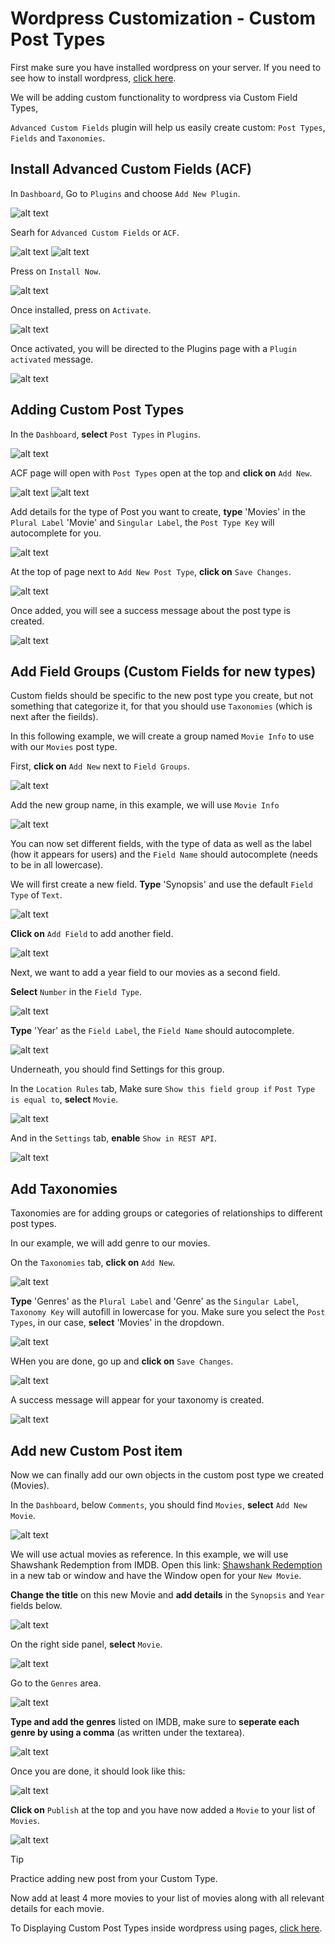 # Wordpress Customization - Custom Post Types

First make sure you have installed wordpress on your server. If you need to see how to install wordpress, [click here](https://youtube.com/playlist?list=PLe6HRxcu-AsDN4fspmBf-CtLCNLYE_ZHr&si=fHv0sixY27yA-qWe).

We will be adding custom functionality to wordpress via Custom Field Types,

`Advanced Custom Fields` plugin will help us easily create custom: `Post Types`, `Fields` and `Taxonomies`.

## Install Advanced Custom Fields (ACF)

In `Dashboard`, Go to `Plugins` and choose `Add New Plugin`.

![alt text](<../img/wp-plugins/Screenshot 2025-04-06 at 10.57.09 AM.jpg>)

Searh for `Advanced Custom Fields` or `ACF`.

![alt text](<../img/wp-plugins/Screenshot 2025-04-06 at 10.57.31 AM.jpg>)
![alt text](<../img/wp-plugins/Screenshot 2025-04-06 at 10.57.41 AM.jpg>)

Press on `Install Now`.

![alt text](<../img/wp-plugins/Screenshot 2025-04-06 at 10.57.51 AM.jpg>)

Once installed, press on `Activate`.

![alt text](<../img/wp-plugins/Screenshot 2025-04-06 at 10.58.06 AM.jpg>)

Once activated, you will be directed to the Plugins page with a `Plugin activated` message.

![alt text](<../img/wp-plugins/Screenshot 2025-04-06 at 10.58.37 AM.jpg>)

## Adding Custom Post Types

In the `Dashboard`, **select** `Post Types` in `Plugins`.

![alt text](<../img/wp-acf/Screenshot 2025-04-06 at 1.13.28 PM.jpg>)

ACF page will open with `Post Types` open at the top and **click on** `Add New`.

![alt text](<../img/wp-acf/Screenshot 2025-04-06 at 10.59.53 AM.jpg>)
![alt text](<../img/wp-acf/Screenshot 2025-04-06 at 11.00.09 AM.jpg>)

Add details for the type of Post you want to create, **type** 'Movies' in the `Plural Label` 'Movie' and `Singular Label`, the `Post Type Key` will autocomplete for you.

![alt text](<../img/wp-acf/Screenshot 2025-04-06 at 11.01.14 AM.jpg>)

At the top of page next to `Add New Post Type`, **click on** `Save Changes`.

![alt text](<../img/wp-acf/Screenshot 2025-04-06 at 11.01.21 AM.jpg>)

Once added, you will see a success message about the post type is created.

![alt text](<../img/wp-acf/Screenshot 2025-04-06 at 11.02.41 AM.jpg>)

## Add Field Groups (Custom Fields for new types)

Custom fields should be specific to the new post type you create, but not something that categorize it, for that you should use `Taxonomies` (which is next after the fieilds).

In this following example, we will create a group named `Movie Info` to use with our `Movies` post type.

First, **click on** `Add New` next to `Field Groups`.

![alt text](<../img/wp-acf/Screenshot 2025-04-06 at 11.03.04 AM.jpg>)

Add the new group name, in this example, we will use `Movie Info`

![alt text](<../img/wp-acf/Screenshot 2025-04-06 at 11.05.40 AM.jpg>)

You can now set different fields, with the type of data as well as the label (how it appears for users) and the `Field Name` should autocomplete (needs to be in all lowercase).

We will first create a new field. **Type** 'Synopsis' and use the default `Field Type` of `Text`.

![alt text](<../img/wp-acf/Screenshot 2025-04-06 at 11.11.54 AM.jpg>)

**Click on** `Add Field` to add another field.

![alt text](<../img/wp-acf/Screenshot 2025-04-06 at 11.12.13 AM.jpg>)

Next, we want to add a year field to our movies as a second field.

**Select** `Number` in the `Field Type`.

![alt text](<../img/wp-acf/Screenshot 2025-04-06 at 11.04.51 AM.jpg>)

**Type** 'Year' as the `Field Label`, the `Field Name` should autocomplete.

![alt text](<../img/wp-acf/Screenshot 2025-04-06 at 11.12.17 AM.jpg>)

Underneath, you should find Settings for this group.

In the `Location Rules` tab, Make sure `Show this field group if` `Post Type` `is equal to`, **select** `Movie`.

![alt text](<../img/wp-acf/Screenshot 2025-04-06 at 8.19.53 PM.jpg>)

And in the `Settings` tab, **enable** `Show in REST API`.

![alt text](<../img/wp-acf/Screenshot 2025-04-06 at 12.51.00 PM.jpg>)

## Add Taxonomies

Taxonomies are for adding groups or categories of relationships to different post types.

In our example, we will add genre to our movies.

On the `Taxonomies` tab, **click on** `Add New`.

![alt text](<../img/wp-acf/Screenshot 2025-04-06 at 11.13.11 AM.jpg>)

**Type** 'Genres' as the `Plural Label` and 'Genre' as the `Singular Label`, `Taxonomy Key` will autofill in lowercase for you. Make sure you select the `Post Types`, in our case, **select** 'Movies' in the dropdown.

![alt text](<../img/wp-acf/Screenshot 2025-04-06 at 11.13.44 AM.jpg>)

WHen you are done, go up and **click on** `Save Changes`.

![alt text](<../img/wp-acf/Screenshot 2025-04-06 at 11.13.58 AM.jpg>)

A success message will appear for your taxonomy is created.

![alt text](<../img/wp-acf/Screenshot 2025-04-06 at 11.14.08 AM.jpg>)

## Add new Custom Post item

Now we can finally add our own objects in the custom post type we created (Movies).

In the `Dashboard`, below `Comments`, you should find `Movies`, **select** `Add New Movie`.

![alt text](<../img/wp-acf/Screenshot 2025-04-06 at 11.14.33 AM.jpg>)

We will use actual movies as reference. In this example, we will use Shawshank Redemption from IMDB. Open this link: [Shawshank Redemption](https://www.imdb.com/title/tt0111161/)  in a new tab or window and have the Window open for your `New Movie`.

**Change the title** on this new Movie and **add details** in the `Synopsis` and `Year` fields below.

![alt text](<../img/wp-acf/Screenshot 2025-04-06 at 11.16.23 AM.jpg>)

On the right side panel, **select** `Movie`.

![alt text](<../img/wp-acf/Screenshot 2025-04-06 at 11.16.41 AM.jpg>)

Go to the `Genres` area.

![alt text](<../img/wp-acf/Screenshot 2025-04-06 at 11.16.58 AM.jpg>)

**Type and add the genres** listed on IMDB, make sure to **seperate each genre by using a comma** (as written under the textarea).

![alt text](<../img/wp-acf/Screenshot 2025-04-06 at 11.17.33 AM.jpg>)

Once you are done, it should look like this:

![alt text](<../img/wp-acf/Screenshot 2025-04-06 at 11.17.47 AM.jpg>)

**Click on** `Publish` at the top and you have now added a `Movie` to your list of `Movies`.

![alt text](<../img/wp-acf/Screenshot 2025-04-06 at 11.17.53 AM.jpg>)

> [!TIP]
> Practice adding new post from your Custom Type.
>
> Now add at least 4 more movies to your list of movies along with all relevant details for each movie.

To Displaying Custom Post Types inside wordpress using pages, [click here](/notes/wp-custom-page.md).
